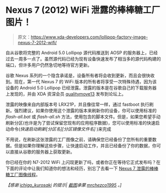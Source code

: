 # Nexus 7 (2012) WiFi 泄露的棒棒糖工厂图片！

> 原文：<https://www.xda-developers.com/lollipop-factory-image-nexus-7-2012-wifi/>

自从谷歌将完整的 Android 5.0 Lollipop 源代码推送到 AOSP 的服务器上，已经过去一周多一点了。虽然源代码已经为现有设备快速发布了相当多的源代码构建的端口，但许多用户仍然急切地等待官方更新。

谷歌 Nexus 系列的一个隐含承诺是，设备所有者将会收到更新，而且会很快收到。现在，第一代 Nexus 7 的 WiFi 版本的所有者将享受一次特殊待遇，因为该设备的 Android 5.0 Lollipop 已经泄露。泄露的版本是在谷歌自己的下载服务器上发现的，并由 XDA 资深会员 [qualitymove13](http://forum.xda-developers.com/member.php?u=3471484) 发布到论坛上。

泄露的映像来自内部版本号 LRX21P，并且像往常一样，通过 fastboot 执行刷新。强烈建议，如果你使用这个泄露的版本来刷新你的设备，你可以使用标准的 *flash-all.bat* 或 *flash-all.sh* 方法，使用包含的脚本文件。但是，如果您希望手动刷新分区(也许是为了尝试保留您现有的应用程序数据)，您可以使用标准的快速启动命令(*快速启动刷新[分区名][分区镜像文件名]* )来完成

不用说，在刷新这张泄露的工厂图像之前，请确保您已经备份了您所有的重要数据。但是如果你理解这些步骤，让快速启动工作，并且已经备份了你的数据，你可以直接从谷歌的服务器上获取更新。

你已经在你的 N7-2012 WiFi 上闪现更新了吗，或者你正在等待它正式发布吗？在下面的评论中让我们知道你的想法和经历，别忘了去看一下 [Nexus 7 泄露的棒棒糖工厂图像线程](http://forum.xda-developers.com/nexus-7/general/download-lollipop-lrx21p-factory-image-t2936961)。

*【感谢 [ichigo_kurosaki](http://forum.xda-developers.com/member.php?u=5141150) 的提示| [截图](http://forum.xda-developers.com/showpost.php?p=56690518&postcount=61)承蒙 [mrchezco1995](http://forum.xda-developers.com/member.php?u=4664747) 。]*